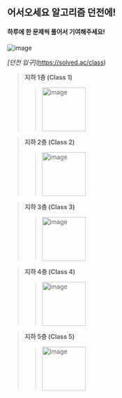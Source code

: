 
## 어서오세요 알고리즘 던전에!

#### 하루에 한 문제씩 풀어서 기여해주세요!

![image](https://user-images.githubusercontent.com/67668805/148708478-590e69a2-8822-41c7-ad55-8cdf742d2f3c.png)



*[던전 입구]*(https://solved.ac/class)  

> **지하 1층 (Class 1)**
> > <img width="100" alt="image" src="https://user-images.githubusercontent.com/67668805/154790612-bbce47c5-5cd9-48af-b232-2886378cbb31.png">

> **지하 2층 (Class 2)**
> > <img width="100" alt="image" src="https://user-images.githubusercontent.com/67668805/154790571-7ca87dc0-cc02-4e37-9294-df6586fe6351.png">

> **지하 3층 (Class 3)**
> > <img width="100" alt="image" src="https://user-images.githubusercontent.com/67668805/154790635-2c8a4e31-44a5-481b-ad6f-59f566ffb758.png">

> **지하 4층 (Class 4)**
> > <img width="100" alt="image" src="https://user-images.githubusercontent.com/67668805/154790648-70c17bd5-e6f4-46e5-b11d-64edf4f9beb8.png">

> **지하 5층 (Class 5)**
> > <img width="100" alt="image" src="https://user-images.githubusercontent.com/67668805/154790665-ed1ea6cc-3260-44b4-ae7e-deb9820defc2.png">
